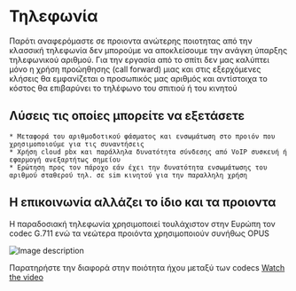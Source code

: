 # Τηλεφωνία

Παρότι αναφερόμαστε σε προιοντα ανώτερης ποιοτητας από την κλασσική τηλεφωνία δεν μπορούμε να αποκλείσουμε την ανάγκη ύπαρξης τηλεφωνικού αριθμού.
Για την εργασία από το σπίτι δεν μας καλύπτει μόνο η χρήση προώηθησης (call forward) μιας και στις εξερχόμενες κλήσεις θα εμφανίζεται ο προσωπικός μας αριθμός και αντίστοιχα το κόστος θα επιβαρύνει το τηλέφωνο του σπιτιού ή του κινητού

## Λύσεις τις οποίες μπορείτε να εξετάσετε

    * Μεταφορά του αριθμοδοτικού φάσματος και ενσωμάτωση στο προιόν που χρησιμοποιούμε για τις συναντήσεις
    * Χρήση cloud pbx και παράλληλα δυνατότητα σύνδεσης από VoIP συσκευή ή εφαρμογή ανεξαρτήτως σημείου
    * Ερώτηση προς τον πάροχο εάν έχει την δυνατότητα ενσωμάτωσης του αριθμού σταθερού τηλ. σε sim κινητού για την παραλληλη χρήση

## Η επικοινωνία αλλάζει το ίδιο και τα προιοντα

Η παραδοσιακή τηλεφωνία χρησιμοποιεί τουλάχιστον στην Ευρώπη τον codec G.711 ενώ τα νεώτερα προιόντα χρησιμοποιούν συνήθως OPUS

![Image description](https://www.onsip.com/hs-fs/hub/516769/file-2934574726-png/blog-files/tammeblog.png?width=638&name=tammeblog.png)

Παρατηρήστε την διαφορά στην ποιότητα ήχου μεταξύ των codecs [Watch the video](https://www.youtube.com/watch?v=bHwTcoq7n7E)